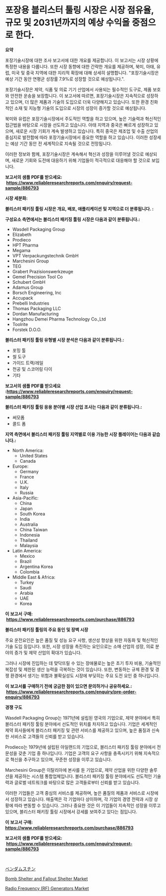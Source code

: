 <p><h1>포장용 블리스터 툴링 시장은 시장 점유율, 규모 및 2031년까지의 예상 수익을 중점으로 한다.</h1></p><p><strong>요약</strong></p>
<p><p>포장기술시장에 대한 조사 보고서에 대한 개요를 제공합니다. 이 보고서는 시장 상황에 특정한 내용을 다룹니다. 또한 시장 동향에 대한 간략한 개요를 제공하며, 북미, 아태, 유럽, 미국 및 중국 지역에 대한 지리적 확장에 대해 상세히 설명합니다. "포장기술시장은 예상 기간 동안 연평균 성장률 7.9%로 성장할 것으로 예상됩니다.".</p><p>포장기술시장은 제약, 식품 및 의료 기기 산업에서 사용되는 필수적인 도구로, 제품 보호와 안전한 운송을 보장합니다. 이 보고서에 따르면, 포장기술시장은 지속적으로 성장하고 있으며, 더 많은 제품과 기술의 도입으로 더욱 다양해지고 있습니다. 또한 환경 친화적인 소재 및 지능형 기술의 도입으로 시장의 성장이 증가할 것으로 예상됩니다.</p><p>북미와 유럽은 포장기술시장에서 주도적인 역할을 하고 있으며, 높은 기술력과 혁신적인 접근법을 바탕으로 시장을 선도하고 있습니다. 아태 지역과 중국은 빠르게 성장하고 있으며, 새로운 시장 기회가 계속 발생하고 있습니다. 특히 중국은 제조업 및 수출 산업의 중심지로 발전함에 따라 포장기술시장에서 중요한 역할을 하고 있습니다. 이러한 성장세는 예상 기간 동안 전 세계적으로 지속될 것으로 전망됩니다.</p><p>이러한 정보와 함께, 포장기술시장은 계속해서 혁신과 성장을 이루어낼 것으로 예상되며, 새로운 기회와 도전에 대응하기 위해 기업들이 적극적으로 대응해야 할 것으로 보입니다.</p></p>
<p><strong>보고서의 샘플 PDF를 받으세요: &nbsp;<a href="https://www.reliableresearchreports.com/enquiry/request-sample/886793">https://www.reliableresearchreports.com/enquiry/request-sample/886793</a></strong></p>
<p><strong>시장 세분화:</strong></p>
<p><strong> 블리스터 패키징 툴링 시장은 개요, 배포, 애플리케이션 및 지역으로 더 분류됩니다. :</strong></p>
<p><strong>구성요소 측면에서는 블리스터 패키징 툴링 시장은 다음과 같이 분류됩니다.:</strong></p>
<p><ul><li>Wasdell Packaging Group</li><li>Elizabeth</li><li>Prodieco</li><li>HPT Pharma</li><li>Megama</li><li>VPT Verpackungstechnik GmbH</li><li>Marchesini Group</li><li>TEG</li><li>Grabert Prazisionswerkzeuge</li><li>Gemel Precision Tool Co</li><li>Schubert GmbH</li><li>Adamus Group</li><li>Borsch Engineering, Inc</li><li>Accupack</li><li>Prebelli Industries</li><li>Thomas Packaging LLC</li><li>Dordan Manufacturing</li><li>Hangzhou Demei Pharma Technology Co.,Ltd</li><li>Toolrite</li><li>Forstek D.O.O.</li></ul></p>
<p><strong> 블리스터 패키징 툴링 유형별 시장 분석은 다음과 같이 분류됩니다.:</strong></p>
<p><ul><li>포밍 툴</li><li>씰 도구</li><li>가이드 트랙/레일</li><li>천공 및 스코어링 다이</li><li>기타</li></ul></p>
<p><strong>보고서의 샘플 PDF를 받으세요 :<a href="https://www.reliableresearchreports.com/enquiry/request-sample/886793">https://www.reliableresearchreports.com/enquiry/request-sample/886793</a></strong></p>
<p><strong> 블리스터 패키징 툴링 응용 분야별 시장 산업 조사는 다음과 같이 분류됩니다.:</strong></p>
<p><ul><li>써모폼</li><li>콜드 폼</li></ul></p>
<p><strong>지역 측면에서 블리스터 패키징 툴링 지역별로 이용 가능한 시장 플레이어는 다음과 같습니다.:</strong></p>
<p><ul>
    <li>
        North America:
        <ul>
            <li>United States</li>
            <li>Canada</li>
        </ul>
    </li>
    <li>
        Europe:
        <ul>
            <li>Germany</li>
            <li>France</li>
            <li>U.K.</li>
            <li>Italy</li>
            <li>Russia</li>
        </ul>
    </li>
    <li>
        Asia-Pacific:
        <ul>
            <li>China</li>
            <li>Japan</li>
            <li>South Korea</li>
            <li>India</li>
            <li>Australia</li>
            <li>China Taiwan</li>
            <li>Indonesia</li>
            <li>Thailand</li>
            <li>Malaysia</li>
        </ul>
    </li>
    <li>
        Latin America:
        <ul>
            <li>Mexico</li>
            <li>Brazil</li>
            <li>Argentina Korea</li>
            <li>Colombia</li>
        </ul>
    </li>
    <li>
        Middle East & Africa:
        <ul>
            <li>Turkey</li>
            <li>Saudi</li>
            <li>Arabia</li>
            <li>UAE</li>
            <li>Korea</li>
        </ul>
    </li>
    </ul></p>
<p><strong>이 보고서 구매: &nbsp;<a href="https://www.reliableresearchreports.com/purchase/886793">https://www.reliableresearchreports.com/purchase/886793</a></strong></p>
<p><strong>블리스터 패키징 툴링의 주요 동인 및 장벽 시장</strong></p>
<p><p>주요 운전요인은 높은 품질 및 성능 요구 사항, 생산성 향상을 위한 자동화 및 혁신적인 기술 도입 등입니다. 또한, 시장 성장을 촉진하는 요인으로는 소매 산업의 성장, 의료 분야의 증가 및 제약 산업의 확대가 있습니다.</p><p>그러나 시장에 진입하는 데 맞닥뜨릴 수 있는 장애물로는 높은 초기 투자 비용, 기술적인 복잡성 및 제한된 생산 능력을 극복하는 것이 있습니다. 또한, 변동하는 규제 환경 및 경쟁 환경에서 생기는 위험과 불확실성도 시장에 부딪히는 주요 도전 요인 중 하나입니다.</p></p>
<p><strong>이 보고서를 구매하기 전에 궁금한 점이 있으면 문의하거나 공유하세요.: &nbsp;<a href="https://www.reliableresearchreports.com/enquiry/pre-order-enquiry/886793">https://www.reliableresearchreports.com/enquiry/pre-order-enquiry/886793</a></strong></p>
<p><strong>경쟁 구도</strong></p>
<p><p>Wasdell Packaging Group는 1971년에 설립된 영국의 기업으로, 제약 분야에서 특히 블리스터 패키징 툴링 분야에서 선도적인 위치를 차지하고 있습니다. 기업은 세계적인 제약 회사들에게 블리스터 패키징 및 관련 서비스를 제공하고 있으며, 높은 품질과 신속한 서비스로 고객들의 신뢰를 받고 있습니다.</p><p>Prodieco는 1979년에 설립된 아일랜드의 기업으로, 블리스터 패키징 툴링 분야에서 전문성을 갖춘 기업 중 하나입니다. 기업은 고객의 요구 사항을 충족시키기 위해 지속적으로 혁신을 추구하고 있으며, 꾸준한 성장을 이루고 있습니다.</p><p>Marchesini Group은 이탈리아에 본사를 둔 기업으로, 제약 산업을 위한 다양한 솔루션을 제공하는 시스템 통합업체입니다. 블리스터 패키징 툴링 분야에서도 선도적인 기술력과 글로벌 네트워크를 바탕으로 많은 고객들로부터 신뢰를 받고 있습니다.</p><p>이러한 기업들은 고객 중심의 서비스를 제공하며, 높은 품질의 제품과 서비스로 시장에서 성장하고 있습니다. 매출액은 각 기업마다 상이하며, 각 기업의 경영 전략과 시장 상황에 따라 변동할 수 있습니다. 그러나 중요한 것은 이 기업들이 지속적인 성장을 이루고 있으며, 블리스터 패키징 툴링 시장에서 강세를 보여주고 있다는 점입니다.</p></p>
<p><strong>이 보고서 구매: &nbsp; <a href="https://www.reliableresearchreports.com/purchase/886793">https://www.reliableresearchreports.com/purchase/886793</a></strong></p>
<p><strong>보고서의 샘플 PDF를 받으세요: &nbsp;<a href="https://www.reliableresearchreports.com/enquiry/request-sample/886793">https://www.reliableresearchreports.com/enquiry/request-sample/886793</a></strong><strong></strong></p>
<p>&nbsp;</p>
<p><p><a href="https://github.com/zoetazuur/Market-Research-Report-List-1/blob/main/138301917491.md">ベンダムスチン</a></p><p><a href="https://www.linkedin.com/pulse/bomb-shelter-fallout-market-offer-valuable-insights-size-nj4ue?trackingId=rWIvjQmSDancUuNaAOL%2FAQ%3D%3D">Bomb Shelter and Fallout Shelter Market</a></p><p><a href="https://www.linkedin.com/pulse/radio-frequency-rf-generators-market-size-examines-its-scope-primary-arzof?trackingId=W7%2BMJvQlzlsL0bPujiHp0A%3D%3D">Radio Frequency (RF) Generators Market</a></p></p>